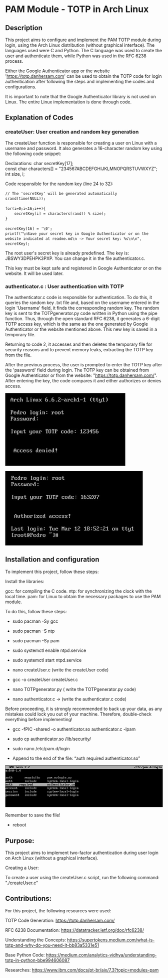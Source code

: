 
 
# PAM Module - TOTP in Arch Linux


## Description
 
This project aims to configure and implement the PAM TOTP module during login, using the Arch Linux distribution (without graphical interface). The languages used were C and Python. The C language was used to create the user and authenticate them, while Python was used in the RFC 6238 process.

Either the Google Authenticator app or the website 'https://totp.danhersam.com' can be used to obtain the TOTP code for login authentication after following the steps and implementing the codes and configurations.

It is important to note that the Google Authenticator library is not used on Linux. The entire Linux implementation is done through code.
	

## Explanation of Codes

### createUser: User creation and random key generation

The createUser function is responsible for creating a user on Linux with a username and password. It also generates a 16-character random key using the following code snippet:

Declarations:
char secretKey[17];    
const char characters[] = "234567ABCDEFGHIJKLMNOPQRSTUVWXYZ";    
int size, i;

Code responsible for the random key (line 24 to 32):

    // The 'secretKey' will be generated automatically
    srand(time(NULL));

    for(i=0;i<16;i++){
        secretKey[i] = characters[rand() % size];
    }

    secretKey[16] = '\0';
    printf("\nSave your secret key in Google Authenticator or on the website indicated at readme.md\n -> Your secret key: %s\n\n", secretKey);

The root user's secret key is already predefined. The key is: JBSWY3DPEHPK3PXP. You can change it in the file authenticator.c.

This key must be kept safe and registered in Google Authenticator or on the website. It will be used later.

### authenticator.c : User authentication with TOTP

The authenticator.c code is responsible for authentication. To do this, it queries the random key .txt file and, based on the username entered in the login 'Username' field, it finds the corresponding random key. The random key is sent to the TOTPgenerator.py code written in Python using the pipe function. Thus, through the open standard RFC 6238, it generates a 6-digit TOTP access key, which is the same as the one generated by Google Authenticator or the website mentioned above. This new key is saved in a temporary file.

Returning to code 2, it accesses and then deletes the temporary file for security reasons and to prevent memory leaks, extracting the TOTP key from the file.

After the previous process, the user is prompted to enter the TOTP key after the 'password' field during login. The TOTP key can be obtained from Google Authenticator or from the website: "https://totp.danhersam.com/". After entering the key, the code compares it and either authorizes or denies access.


![accessDenied](Images/accessDenied.jpg)

![authorizesAccess](Images/authorizedAccess.jpg)



## Installation and configuration
To implement this project, follow these steps:

Install the libraries:

gcc: for compiling the C code.
ntp: for synchronizing the clock with the local time.
pam: for Linux to obtain the necessary packages to use the PAM module.

To do this, follow these steps:

* sudo pacman -Sy gcc 

* sudo pacman -S ntp

* sudo pacman -Sy pam

* sudo systemctl enable ntpd.service

* sudo systemctl start ntpd.service

* nano createUser.c (write the createUser code)

* gcc -o createUser createUser.c

* nano TOTPgenerator.py ( write the  TOTPgenerator.py code)

* nano authenticator.c -> (write the authenticator.c code)

Before proceeding, it is strongly recommended to back up your data, as any mistakes could lock you out of your machine. Therefore, double-check everything before implementing!

* gcc -fPIC -shared -o authenticator.so authenticator.c -lpam

* sudo cp authenticator.so /lib/security/

* sudo nano /etc/pam.d/login

* Append to the end of the file:
 “auth 	required 	authenticator.so”
 
![etc/pam.d/login](Images/pam.dLogin.jpg)

Remember to save the file!

* reboot

## Purpose:

This project aims to implement two-factor authentication during user login on Arch Linux (without a graphical interface).

Creating a User:

To create a user using the createUser.c script, run the following command:  "./createUser.c"


## Contributions:
For this project, the following resources were used:

TOTP Code Generation: https://totp.danhersam.com/

RFC 6238 Documentation: https://datatracker.ietf.org/doc/rfc6238/

Understanding the Concepts: https://supertokens.medium.com/what-is-totp-and-why-do-you-need-it-bb83a5331e51

Base Python Code: https://medium.com/analytics-vidhya/understanding-totp-in-python-bbe994606087

Researches: https://www.ibm.com/docs/pt-br/aix/7.3?topic=modules-pam
